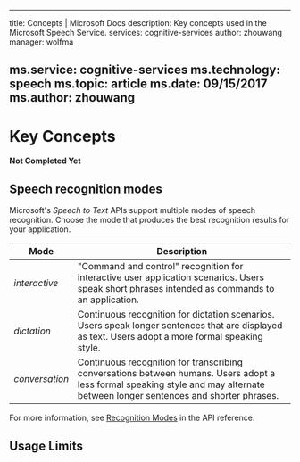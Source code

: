 
---
title: Concepts | Microsoft Docs
description: Key concepts used in the Microsoft Speech Service.
services: cognitive-services
author: zhouwang
manager: wolfma

ms.service: cognitive-services
ms.technology: speech
ms.topic: article
ms.date: 09/15/2017
ms.author: zhouwang
---

# Key Concepts
**Not Completed Yet**

## Speech recognition modes
Microsoft's *Speech to Text* APIs support multiple modes of speech recognition. Choose the mode that produces the best recognition results for your application.

| Mode | Description |
|---|---|
| *interactive* | "Command and control" recognition for interactive user application scenarios. Users speak short phrases intended as commands to an application. |
| *dictation* | Continuous recognition for dictation scenarios. Users speak longer sentences that are displayed as text. Users adopt a more formal speaking style. |
| *conversation* | Continuous recognition for transcribing conversations between humans. Users adopt a less formal speaking style and may alternate between longer sentences and shorter phrases. |

For more information, see [Recognition Modes](api-reference-rest/bingvoicerecognition.md#recognition-modes) in the API reference.

## Usage Limits